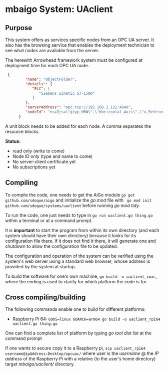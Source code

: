 # mbaigo System: UAclient

## Purpose
This system offers as services specific nodes from an OPC UA server. It also has the browsing service that enables the deployment technician to see what nodes are available from the server.

The herewith Arrowhead framework system must be configured at deployment time for each OPC UA node.

```json
 {
         "name": "ObjectFolder",
         "details": {
            "PLC": [
               "Siemens Simatic S7-1500"
            ]
         },
         "serverAddress": "opc.tcp://192.168.1.121:4840",
         "nodeId": "ns=3;s=\"gtyp_HBW\".\"Horizontal_Axis\".\"x_Reference\""
      }
```

A unit block needs to be added for each node. A comma separates the resource blocks.

**Status:**
- read only (write to come)
- Node ID only (type and name to come)
- No server-client certificate yet
- No subscriptions yet

## Compiling
To compile the code, one needs to get the AiGo module
```go get github.com/sdoque/aigo```
and initialize the *go.mod* file with ``` go mod init github.com/sdoque/systems/uaclient``` before running *go mod tidy*.

To run the code, one just needs to type in ```go run uaclient.go thing.go``` within a terminal or at a command prompt.

It is **important** to start the program from within its own directory (and each system should have their own directory) because it looks for its configuration file there. If it does not find it there, it will generate one and shutdown to allow the configuration file to be updated.

The configuration and operation of the system can be verified using the system's web server using a standard web browser, whose address is provided by the system at startup.

To build the software for one's own machine,
```go build -o uaclient_imac```, where the ending is used to clarify for which platform the code is for.


## Cross compiling/building
The following commands enable one to build for different platforms:

- Raspberry Pi 64: ```GOOS=linux GOARCH=arm64 go build -o uaclient_rpi64 uaclient.go thing.go```

One can find a complete list of platform by typing *‌go tool dist list* at the command prompt

If one wants to secure copy it to a Raspberry pi,
`scp uaclient_rpi64 username@ipAddress:Desktop/opcuac/` where user is the *username* @ the *IP address* of the Raspberry Pi with a relative (to the user's home directory) target *mbaigo/uaclient/* directory.